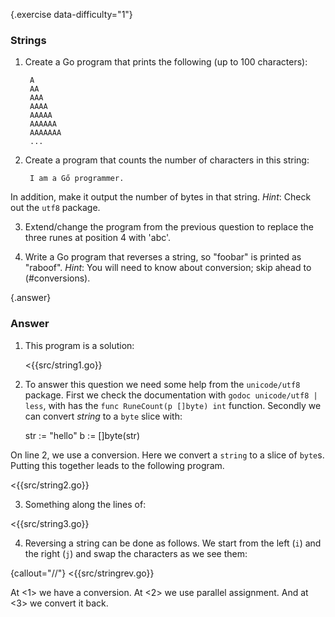 {.exercise data-difficulty="1"}
### Strings

1. Create a Go program that prints the following (up to 100 characters):

        A
        AA
        AAA
        AAAA
        AAAAA
        AAAAAA
        AAAAAAA
        ...

2. Create a program that counts the number of characters in this string:

        I am a Gő programmer.

In addition, make it output the number of bytes in that string.
*Hint*: Check out the `utf8` package.

3. Extend/change the program from the previous question to replace the three runes at
position 4 with 'abc'.

4. Write a Go program that reverses a string, so "foobar" is printed as "raboof".
*Hint*: You will need to know about conversion; skip ahead to (#conversions).


{.answer}
### Answer

1. This program is a solution:

   <{{src/string1.go}}

2. To answer this question we need some help from
the `unicode/utf8` package. First we check the documentation
with `godoc unicode/utf8 | less`, with has the
`func RuneCount(p []byte) int` function. Secondly
we can convert *string* to a `byte` slice with:

    str := "hello"
    b   := []byte(str)

On line 2, we use a conversion. Here we convert a `string`
to a slice of `byte`s. Putting this together leads to the following program.

<{{src/string2.go}}

3. Something along the lines of:

<{{src/string3.go}}

4. Reversing a string can be done as follows. We start from the left (`i`) and
the right (`j`) and swap the characters as we see them:

{callout="//"}
<{{src/stringrev.go}}

At <1> we have a conversion.
At <2> we use parallel assignment.
And at <3> we convert it back.
